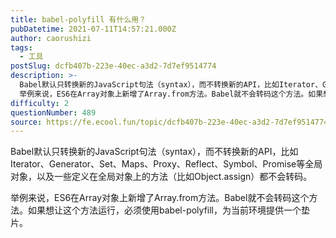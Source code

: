```yaml
---
title: babel-polyfill 有什么用？
pubDatetime: 2021-07-11T14:57:21.000Z
author: caorushizi
tags:
  - 工具
postSlug: dcfb407b-223e-40ec-a3d2-7d7ef9514774
description: >-
  Babel默认只转换新的JavaScript句法（syntax），而不转换新的API，比如Iterator、Generator、Set、Maps、Proxy、Reflect、Symbol、Promise等全局对象，以及一些定义在全局对象上的方法（比如Object.assign）都不会转码。
  举例来说，ES6在Array对象上新增了Array.from方法。Babel就不会转码这个方法。如果想让这个
difficulty: 2
questionNumber: 489
source: https://fe.ecool.fun/topic/dcfb407b-223e-40ec-a3d2-7d7ef9514774
---
```


Babel默认只转换新的JavaScript句法（syntax），而不转换新的API，比如Iterator、Generator、Set、Maps、Proxy、Reflect、Symbol、Promise等全局对象，以及一些定义在全局对象上的方法（比如Object.assign）都不会转码。

举例来说，ES6在Array对象上新增了Array.from方法。Babel就不会转码这个方法。如果想让这个方法运行，必须使用babel-polyfill，为当前环境提供一个垫片。


